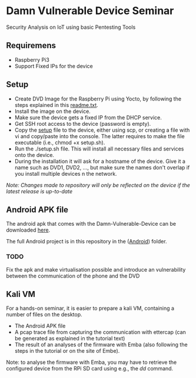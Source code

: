 # Damn Vulnerable Device Seminar
Security Analysis on IoT using basic Pentesting Tools

## Requiremens
* Raspberry Pi3
* Support Fixed IPs for the device

## Setup
* Create DVD Image for the Raspberry Pi using Yocto, by following the steps explained in this [readme.txt](Yocto/readme.txt).
* Install the image on the device.
* Make sure the device gets a fixed IP from the DHCP service.
* Get SSH root access to the device (password is empty).
* Copy the [setup](setup.sh) file to the device, either using scp, or creating a file with vi and copy/paste into the console. The latter requires to make the file executable (i.e., chmod +x setup.sh).
* Run the ./setup.sh file. This will install all necessary files and services onto the device.
* During the installation it will ask for a hostname of the device. Give it a name such as DVD1, DVD2, ..., but make sure the names don't overlap if you install multiple devices n the network.

*Note: Changes made to repository will only be reflected on the device if the latest release is up-to-date*

## Android APK file
The android apk that comes with the Damn-Vulnerable-Device can be downloaded [here](Android/app/build/outputs/apk/debug/app-debug.apk).

The full Android project is in this repository in the ([Android](Android)) folder.

### TODO
Fix the apk and make virtualisation possible and introduce an vulnerability between the communication of the phone and the DVD

## Kali VM
For a hands-on seminar, it is easier to prepare a kali VM, containing a number of files on the desktop.
* The Android APK file
* A pcap trace file from capturing the communication with ettercap (can be generated as explained in the tutorial text)
* The result of an analyses of the firmware with Emba (also following the steps in the tutorial or on the site of Embe). 

Note: to analyse the firmware with Emba, you may have to retrieve the configured device from the RPi SD card using e.g., the *dd* command.
